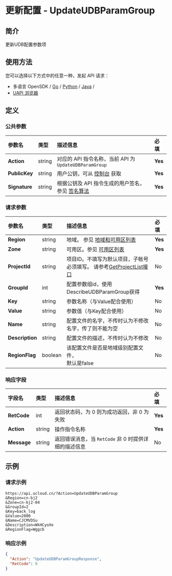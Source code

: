 # 更新配置 - UpdateUDBParamGroup

## 简介

更新UDB配置参数项






## 使用方法

您可以选择以下方式中的任意一种，发起 API 请求：
- 多语言 OpenSDK / [Go](https://github.com/ucloud/ucloud-sdk-go) / [Python](https://github.com/ucloud/ucloud-sdk-python3) / [Java](https://github.com/ucloud/ucloud-sdk-java) /
- [UAPI 浏览器](https://console.ucloud.cn/uapi/detail?id=UpdateUDBParamGroup)


## 定义

### 公共参数

| 参数名 | 类型 | 描述信息 | 必填 |
|:---|:---|:---|:---|
| **Action**     | string  | 对应的 API 指令名称，当前 API 为 `UpdateUDBParamGroup`                        | **Yes** |
| **PublicKey**  | string  | 用户公钥，可从 [控制台](https://console.ucloud.cn/uapi/apikey) 获取                                             | **Yes** |
| **Signature**  | string  | 根据公钥及 API 指令生成的用户签名，参见 [签名算法](api/summary/signature.md)  | **Yes** |

### 请求参数

| 参数名 | 类型 | 描述信息 | 必填 |
|:---|:---|:---|:---|
| **Region** | string | 地域。 参见 [地域和可用区列表](api/summary/regionlist) |**Yes**|
| **Zone** | string | 可用区。参见 [可用区列表](api/summary/regionlist) |**Yes**|
| **ProjectId** | string | 项目ID。不填写为默认项目，子帐号必须填写。 请参考[GetProjectList接口](api/summary/get_project_list) |No|
| **GroupId** | int | 配置参数组id，使用DescribeUDBParamGroup获得 |**Yes**|
| **Key** | string | 参数名称（与Value配合使用） |No|
| **Value** | string | 参数值（与Key配合使用） |No|
| **Name** | string | 配置文件的名字，不传时认为不修改名字，传了则不能为空 |No|
| **Description** | string | 配置文件的描述，不传时认为不修改 |No|
| **RegionFlag** | boolean | 该配置文件是否是地域级别配置文件，<br />默认是false |No|

### 响应字段

| 字段名 | 类型 | 描述信息 | 必填 |
|:---|:---|:---|:---|
| **RetCode** | int | 返回状态码，为 0 则为成功返回，非 0 为失败 |**Yes**|
| **Action** | string | 操作指令名称 |**Yes**|
| **Message** | string | 返回错误消息，当 `RetCode` 非 0 时提供详细的描述信息 |No|




## 示例

### 请求示例
    
```
https://api.ucloud.cn/?Action=UpdateUDBParamGroup     
&Region=cn-bj2
&Zone=cn-bj2-04
&GroupId=2
&Key=back_log
&Value=2000
&Name=CJCMVDSu
&Description=WkHCyoXe
&RegionFlag=Wggcb
```

### 响应示例
    
```json
{
  "Action": "UpdateUDBParamGroupResponse",
  "RetCode": 0
}
```





